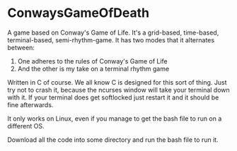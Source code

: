 # ConwaysGameOfDeath
A game based on Conway's Game of Life. 
It's a grid-based, time-based, terminal-based, semi-rhythm-game.
It has two modes that it alternates between: 
  1. One adheres to the rules of Conway's Game of Life
  2. And the other is my take on a terminal rhythm game 

Written in C of course. We all know C is designed for this sort of thing. 
Just try not to crash it, because the ncurses window will take your terminal down with it. 
If your terminal does get softlocked just restart it and it should be fine afterwards. 

It only works on Linux, even if you manage to get the bash file to run on a different OS. 

Download all the code into some directory and run the bash file to run it. 
